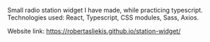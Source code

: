 Small radio station widget I have made, while practicing typescript. Technologies used: React, Typescript, CSS modules, Sass, Axios.

Website link: https://robertasliekis.github.io/station-widget/
